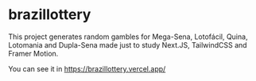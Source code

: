 # brazillottery


This project generates random gambles for Mega-Sena, Lotofácil, Quina, Lotomania and Dupla-Sena made just to study Next.JS, TailwindCSS and Framer Motion.

You can see it in https://brazillottery.vercel.app/